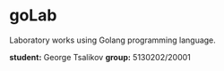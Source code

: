 # goLab
Laboratory works using Golang programming language.

**student:** George Tsalikov
**group:** 5130202/20001
